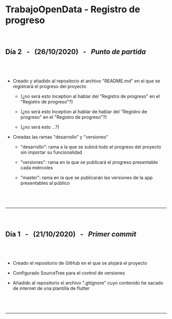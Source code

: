 
<!-- ======================================================================================================================== -->

# **TrabajoOpenData** - Registro de progreso

<!-- ======================================================================================================================== -->
###### <br>

## **Día 2** &nbsp; - &nbsp; (26/10/2020) &nbsp; - &nbsp; _Punto de partida_
###### <br>
- Creado y añadido al repositorio el archivo "README.md" en el que se registrará el progreso del proyecto

    - (¿no será esto Inception al hablar del "Registro de progreso" en el "Registro de progreso"?)

    - (¿no será esto Inception al hablar de hablar del "Registro de progreso" en el "Registro de progreso"?)

    - (¿no será esto ...?)

- Creadas las ramas "desarrollo" y "versiones"

    - "desarrollo": rama a la que se subirá todo el progreso del proyecto sin importar su funcionalidad

    - "versiones": rama en la que se publicará el progreso presentable cada miércoles

    - "master": rama en la que se publicarán las versiones de la app presentables al público

###### <br>

---

<!-- ======================================================================================================================== -->
###### <br>

## **Día 1** &nbsp; - &nbsp; (21/10/2020) &nbsp; - &nbsp; _Primer commit_
###### <br>

- Creado el repositorio de GitHub en el que se alojará el proyecto

- Configurado SourceTree para el control de versiones

- Añadido al repositorio el archivo ".gitignore" cuyo contenido he sacado de internet de una plantilla de flutter

###### <br>

---

<!-- ======================================================================================================================== -->
